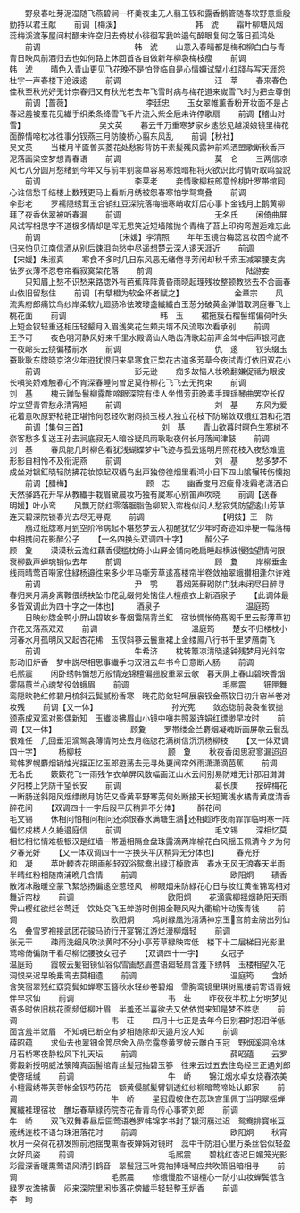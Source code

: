 <!-- { "loadSidebar": true } -->
　　野泉春吐芽泥湿随飞燕碧涧一杯羮夜韭无人翦玉钗和露香鹅管随春软野意重殷勤持以君王献
　　前调【梅溪】　　　　　　　　　　韩　淲
　　霜叶柳塘风烟蕊梅溪渡茅屋问村醪未许空归去倚杖小徘徊写我吟邉句醉眼复何之落日孤鸿处
　　前调　　　　　　　　　　　　韩　淲
　　山意入春晴都是梅和柳白白与青青日映风前酒归去也如何路上休回首各自做新年柳袅梅枝瘦
　　前调　　　　　　　　　　　　韩　淲
　　晴色入青山更见飞花晚不是怕登临自是心情嬾试擘小红牋与写天涯怨杜宇一声春楼下沧波逺
　　前调　　　　　　　　　　　　汪　莘
　　春来春色佳秋至秋光好无计奈春归又有秋光老去年飞雪时病与梅花道来嵗雪飞时为把金尊倒
　　前调【蔷薇】　　　　　　　　　　李廷忠
　　玉女翠帷薰香粉开妆面不是占春迟羞被羣花见纎手织柔条绛雪飞千片流入紫金巵未许停歌扇
　　前调【稽山对雪】　　　　　　　　　　吴文英
　　暮云千万重寒梦家乡逺愁见越溪娘镜里梅花面醉情啼枕冰徃事分钗燕三月防陵桥心翦东风乱
　　前调【秋社】　　　　　　　　　　吴文英
　　当楼月半匳曽买菱花处愁影背防干素髪残风露神前鸡酒盟歌断秋香戸泥落画梁空梦想青春语
　　前调　　　　　　　　　　　　莫　仑
　　三两信凉风七八分圆月愁绪到今年又与前年别衾单容易寒烛暗相将灭欲识此时情听取鸣蛩説
　　前调　　　　　　　　　　　　李莱老
　　妾情歌柳枝郎意怜桃叶罗帯绾同心谁信愁千结楼上数残更马上看新月绣被怨春寒怕学鸳鸯叠
　　前调　　　　　　　　　　　　李彭老
　　罗襦隠绣茸玉合销红豆深院落梅钿寒峭收灯后心事卜金钱月上鹅黄柳拜了夜香休翠被听春漏
　　前调　　　　　　　　　　　　无名氏
　　闲倚曲屏风试写相思字不道极多情却是浑无思笑近短墙隂抛个青梅子苔上印钩弯邂逅难忘此
　　前调　　　　　　　　　　【宋媛】李清照
　　年年玉镜台梅蕊宫妆困今嵗不归来怕见江南信酒从别后踈泪向愁中尽遥想楚云深人逺天涯近
　　前调　　　　　　　　　　【宋媛】朱淑真
　　寒食不多时几日东风恶无绪倦寻芳闲却秋千索玉减翠腰支病怯罗衣薄不忍卷帘看寂寞棃花落
　　前调　　　　　　　　　　　　陆游妾
　　只知眉上愁不识愁来路牎外有芭蕉阵阵黄昏雨晓起理残妆整顿教愁去不合画春山依旧留愁住
　　前调【有擘橙为软金杯者赋之】　　　　　　　金章宗
　　风流紫府郎痛饮乌纱岸柔软九廻肠冷怯玻瓈盏纎纎白玉葱分破黄金弹借取洞庭春飞上桃花面
　　前调　　　　　　　　　　　　韩　玉
　　裙拖簇石榴髻绾偏荷叶头上短金钗轻重还相压轻颦月入眉浅笑花生颊夫壻不风流取次看承别
　　前调　　　　　　　　　　　　王予可
　　夜色明河静风好来千里水殿谪仙人皓齿清歌起前声金斚中后声银河底一夜岭头云绕徧楼前水
　　前调　　　　　　　　　　　　仇　逺
　　钗头缀玉蚕耿耿东牎晓京洛少年逰犹恨归来早寒食正棃花古道多芳草今夜试青灯依旧双花小
　　前调　　　　　　　　　　　　彭元逊
　　痴多故恼人妆晩翻嫌促祗为眼波长嗔笑娇难触春心不肯深春睡何曽足莫待柳花飞飞去无拘束
　　前调　　　　　　　　　　　　刘　基
　　槐云亸坠鬟柳露酣啼眼深院有佳人坐惜芳菲晚素手理瑶琴曲罢空长叹竚立望青霄愁永清宵短
　　前调　　　　　　　　　　　　刘　基
　　东风为爱花着意吹原野秾艳正堪怜何忍轻吹谢闷损玉楼人独立花枝下防睇敛双蛾红泪和花洒
　　前调【集句三首】　　　　　　　　　　刘　基
　　青山欲暮时暝色生寒树不奈客愁多复送王孙去涧底寂无人暗谷疑风雨耿耿夜何长月落闻津鼓
　　前调　　　　　　　　　　　　刘　基
　　春风能几时柳色看犹浅蝴蝶梦中飞迹与孤云逺明月照花枝入夜愁难遣形影自相怜不及衔泥燕
　　前调　　　　　　　　　　　　刘　基
　　愁多梦不成坐对银釭晓轻防拂花妆惊起双栖鸟出戸独傍徨烟里看鸿小日下四山隂辗转伤懐抱
　　前调【腊梅】　　　　　　　　　　顾　志
　　幽香度月迟瘦骨凌霜老潇洒自天然驿路花开早从教纎手栽眉黛晨妆巧独有嵗寒心别笛声吹晓
　　前调【送春　　　　　　　　明媛】叶小鸾
　　风飘万防红零落胭脂色柳絮入帘栊似问人愁寂凭防望逺山芳草连天碧深院锁春光去尽无寻覔
　　前调　　　　　　　　　　【明妓】王　防
　　鴈过纸牎寒月到空阶冷病起不堪愁梦去人初醒犹忆少年时寄迹如萍梗一幅落梅中相携问花影醉公子
　　【一名四换头双调四十字】
　　醉公子　　　　　　　　　　　顾　夐
　　漠漠秋云澹红藕香侵槛枕倚小山屏金铺向晚扃睡起横波慢独望情何限衰柳数声蝉魂销似去年
　　前调　　　　　　　　　　　　顾　夐
　　岸柳垂金线雨晴莺百啭家住緑杨邉徃来多少年马嘶芳草逺髙楼帘半卷敛袖翠蛾攅相逢尔许难
　　前调　　　　　　　　　　　　尹　鹗
　　暮烟笼藓砌防门犹未闭尽日醉寻春归来月满身离鞍偎绣袂坠巾花乱缀何处恼佳人檀痕衣上新酒泉子
　　【此调体最多皆双调此为四十字之一体也】
　　酒泉子　　　　　　　　　　　温庭筠
　　日映纱牎金鸭小屏山碧故乡春烟霭隔背兰釭　宿妆惆怅倚髙阁千里云影薄草初齐花又落燕双双
　　前调　　　　　　　　　　　　温庭筠
　　楚女不归楼枕小河春水月孤明风又起杏花稀　玉钗斜篸云鬟重裙上金缕鳯八行书千里梦鴈南飞
　　前调　　　　　　　　　　　　牛希济
　　枕转簟凉清晓逺钟残梦月光斜帘影动旧炉香　梦中説尽相思事纎手匀双泪去年书今日意断人肠
　　前调　　　　　　　　　　　　毛熈震
　　闲卧绣帏慵想万般情宠锦檀偏翘股重翠云欹　暮天屏上春山碧映香烟雾隔蕙兰心魂梦役敛蛾眉
　　前调　　　　　　　　　　　　毛熈震
　　钿匣舞鸾隠映艳红修碧月梳斜云鬓腻粉香寒　晓花防敛轻呵展袅钗金燕软日初升帘半卷对妆残
　　前调【又一体】　　　　　　　　　　孙光宪
　　敛态牎前袅袅雀钗抛颈燕成双鸾对影偶新知　玉纎淡拂眉山小镜中嗔共照翠连娟红缥缈早妆时
　　前调【又一体】　　　　　　　　　　顾夐
　　罗帯缕金兰麝烟凝魂断画屏欹云鬟乱恨难任　几回垂泪滴鸳衾薄情何处去月临牎花满树信沉沉杨柳枝
　　【又一体双调四十字】
　　杨柳枝　　　　　　　　　　　顾　夐
　　秋夜香闺思寂寥漏迢迢鸳帏罗幌麝烟销烛光揺正忆玉郎逰荡去无寻处更闻帘外雨潇潇滴芭蕉
　　前调　　　　　　　　　　　　无名氏
　　簌簌花飞一雨残乍衣单屏风数幅画江山水云间别易防难无计那泪潸潸夕阳楼上凭防干望长安
　　前调　　　　　　　　　　　　葛长庚
　　挼碎梅花一断肠送斜阳风烟缥缈月防茫又昏黄平野寒芜何处断接天长短篱浅水橘青黄度清香醉花间
　　【双调四十一字后叚平仄稍异不分体】
　　醉花间　　　　　　　　　　　毛文锡
　　休相问怕相问相问还添恨春水满塘生鸂还相趁昨夜雨霏霏临明寒一阵偏忆戍楼人久絶邉庭信
　　前调　　　　　　　　　　　　毛文锡
　　深相忆莫相忆相忆情难极银汉是红墙一帯遥相隔金盘珠露滴两岸榆花白风揺玉佩清今夕为何夕春光好
　　【又一体双调四十一字换头平仄稍异无分体也】
　　春光好　　　　　　　　　　　和　凝
　　苹叶輭杏花明画船轻双浴鸳鸯出緑汀棹歌声　春水无风无浪春天半雨半晴红粉相随南浦晩几含情
　　前调　　　　　　　　　　　　欧阳炯
　　碛香散渚冰融暖空蒙飞絮悠扬徧逺空惹轻风　柳眼烟来防緑花心日与妆红黄雀锦鸾相对舞近帘栊
　　前调　　　　　　　　　　　　欧阳炯
　　花滴露柳揺烟艳阳天雨霁山樱红欲烂谷莺迁　饮处交飞玉斚游时倒把金鞭风飐九衢榆叶动簇青钱
　　前调　　　　　　　　　　　　欧阳炯
　　鸡树緑凰池清满神京玉宫前金牓出列仙名　叠雪罗袍接武团花骏马骄行开宴锦江游烂漫柳烟轻
　　前调　　　　　　　　　　　　张元干
　　疎雨洗细风吹淡黄时不分小亭芳草緑映帘低　楼下十二层梯日光影里莺啼倚徧防干看尽柳忆腰肢女冠子
　　【双调四十一字】
　　女冠子　　　　　　　　　　　温庭筠
　　霞帔云髪钿镜仙容似雪画愁眉遮语廻轻扇含羞下绣帏　玉楼相望久花洞恨来迟早晩乗鸾去莫相遗
　　前调　　　　　　　　　　　　温庭筠
　　含娇含笑宿翠残红窈窕鬓如蝉寒玉簮秋水轻纱卷碧烟　雪胸鸾镜里琪树鳯楼前寄语青娥伴早求仙
　　前调　　　　　　　　　　　　韦　荘
　　昨夜夜半枕上分明梦见语多时依旧桃花面频低柳叶眉　半羞还半喜欲去又依依觉来知是梦不胜悲
　　前调　　　　　　　　　　　　韦　荘
　　四月十七正是去年今日别君时忍泪佯低面含羞半敛眉　不知魂已断空有梦相随除却天邉月没人知
　　前调　　　　　　　　　　　　薛昭蕴
　　求仙去也翠钿金箆尽舍入嵒峦露卷黄罗帔云雕白玉冠　野烟溪洞冷林月石桥寒夜静松风下礼天坛
　　前调　　　　　　　　　　　　薛昭蕴
　　云罗雾縠新授明威法箓降真函髻绾青丝髪冠抽碧玉篸　徃来云过五去住岛经三正遇刘郎使啓瑶缄
　　前调　　　　　　　　　　　　牛　峤
　　锦江烟水卓女烧春浓美小檀霞绣帯芙蓉帐金钗芍药花　额黄侵腻髪臂钏透红纱柳暗莺啼处认郎家
　　前调　　　　　　　　　　　　牛　峤
　　星冠霞帔住在蕊珠宫里佩丁当明翠揺蝉翼纎袿理宿妆　醮坛春草緑药院杏花香青鸟传心事寄刘郎
　　前调　　　　　　　　　　　　牛　峤
　　双飞双舞春昼后园莺语巻罗帏锦字书封了银河鴈过迟　鸳鸯排寳帐豆蔲绣连枝不语匀珠泪落花时
　　前调　　　　　　　　　　　　欧阳炯
　　秋宵秋月一朶荷花初发照前池揺曳熏香夜婵娟对镜时　蕊中千防泪心里万条丝恰似轻盈女好风姿
　　前调　　　　　　　　　　　　毛熈震
　　碧桃红杏迟日媚笼光影彩霞深香暖熏莺语风清引鹤音　翠鬟冠玉叶霓袖捧瑶琴应共吹箫侣暗相寻
　　前调　　　　　　　　　　　　毛熈震
　　修蛾慢脸不语檀心一防小山妆蝉鬓低含緑罗衣澹拂黄　闷来深院里闲歩落花傍纎手轻轻整玉炉香
　　前调　　　　　　　　　　　　李　珣

